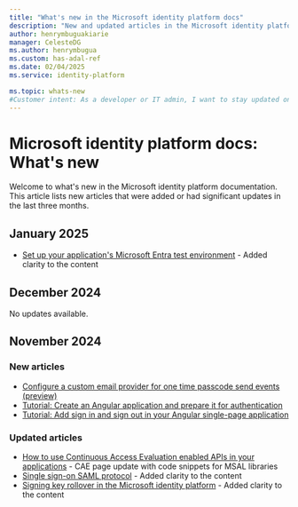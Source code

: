 ```yaml
---
title: "What's new in the Microsoft identity platform docs"
description: "New and updated articles in the Microsoft identity platform documentation."
author: henrymbuguakiarie
manager: CelesteDG
ms.author: henrymbugua
ms.custom: has-adal-ref
ms.date: 02/04/2025
ms.service: identity-platform

ms.topic: whats-new
#Customer intent: As a developer or IT admin, I want to stay updated on the latest changes and additions to the Microsoft identity platform documentation, so that I can ensure that my applications and systems are using the most current and relevant information.
---
```


# Microsoft identity platform docs: What's new

Welcome to what's new in the Microsoft identity platform documentation. This article lists new articles that were added or had significant updates in the last three months.

## January 2025

- [Set up your application's Microsoft Entra test environment](test-setup-environment.md) - Added clarity to the content

## December 2024

No updates available.

## November 2024

### New articles

- [Configure a custom email provider for one time passcode send events (preview)](custom-extension-email-otp-get-started.md)
- [Tutorial: Create an Angular application and prepare it for authentication](tutorial-single-page-apps-angular-prepare-app.md)
- [Tutorial: Add sign in and sign out in your Angular single-page application](tutorial-single-page-apps-angular-sign-in-users-app.md)

### Updated articles

- [How to use Continuous Access Evaluation enabled APIs in your applications](app-resilience-continuous-access-evaluation.md) - CAE page update with code snippets for MSAL libraries
- [Single sign-on SAML protocol](single-sign-on-saml-protocol.md) - Added clarity to the content
- [Signing key rollover in the Microsoft identity platform](signing-key-rollover.md) - Added clarity to the content

